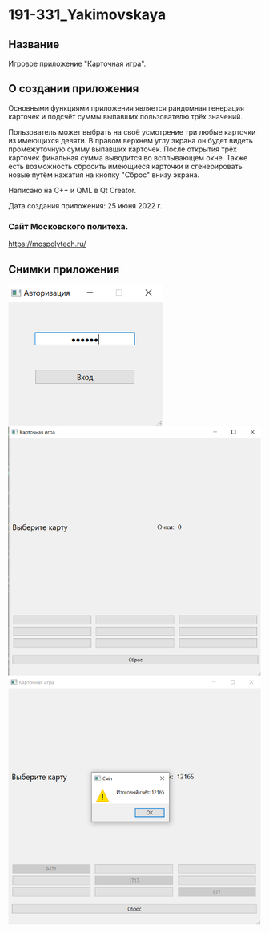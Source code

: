 # 191-331_Yakimovskaya

## Название

Игровое приложение "Карточная игра".

## О создании приложения

Основными функциями приложения является рандомная генерация карточек и подсчёт суммы выпавших пользователю трёх значений.

Пользователь может выбрать на своё усмотрение три любые карточки из имеющихся девяти. В правом верхнем углу экрана он будет видеть промежуточную сумму выпавших карточек. После открытия трёх карточек финальная сумма выводится во всплывающем окне. Также есть возможность сбросить имеющиеся карточки и сгенерировать новые путём нажатия на кнопку "Сброс" внизу экрана.

Написано на C++ и QML в Qt Creator.

Дата создания приложения: 25 июня 2022 г.

### Сайт Московского политеха.

https://mospolytech.ru/

## Снимки приложения

![alt text](https://github.com/RinaUly/EkzamenDriver/blob/Etap2/imgs/%D1%81%D0%BD%D0%B8%D0%BC%D0%BE%D0%BA%20%D0%B8%D0%BD%D1%82%D0%B5%D1%80%D1%84%D0%B5%D0%B9%D1%81%D0%B0%201.png "Авторизация")
![alt text](https://github.com/RinaUly/EkzamenDriver/blob/Etap2/imgs/%D1%81%D0%BD%D0%B8%D0%BC%D0%BE%D0%BA%20%D0%B8%D0%BD%D1%82%D0%B5%D1%80%D1%84%D0%B5%D0%B9%D1%81%D0%B0%202.png "Выбор карт")
![alt text](https://github.com/RinaUly/EkzamenDriver/blob/Etap2/imgs/%D1%81%D0%BD%D0%B8%D0%BC%D0%BE%D0%BA%20%D0%B8%D0%BD%D1%82%D0%B5%D1%80%D1%84%D0%B5%D0%B9%D1%81%D0%B0%203.png "Сумма баллов")
